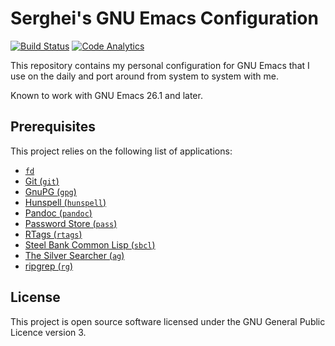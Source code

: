 # Serghei's GNU Emacs Configuration

[![Build Status][actions-badge]][actions link]
[![Code Analytics][codacy badge]][codacy link]

This repository contains my personal configuration for GNU Emacs that
I use on the daily and port around from system to system with me.

Known to work with GNU Emacs 26.1 and later.

## Prerequisites

This project relies on the following list of applications:

* [`fd`](https://github.com/sharkdp/fd)
* [Git (`git`)](https://git-scm.com)
* [GnuPG (`gpg`)](https://www.gnupg.org)
* [Hunspell (`hunspell`)](https://hunspell.github.io)
* [Pandoc (`pandoc`)](https://pandoc.org)
* [Password Store (`pass`)](https://www.passwordstore.org)
* [RTags (`rtags`)](https://github.com/Andersbakken/rtags)
* [Steel Bank Common Lisp (`sbcl`)](http://www.sbcl.org)
* [The Silver Searcher (`ag`)](https://geoff.greer.fm/ag)
* [ripgrep (`rg`)](https://github.com/BurntSushi/ripgrep)

## License

This project is open source software licensed under the GNU General
Public Licence version 3.

[actions link]: https://github.com/sergeyklay/.emacs.d/actions
[actions-badge]: https://github.com/sergeyklay/.emacs.d/workflows/build/badge.svg
[codacy link]: https://www.codacy.com/manual/klay/.emacs.d
[codacy badge]: https://api.codacy.com/project/badge/Grade/d3da65f182b24596afc588c73fe87806
